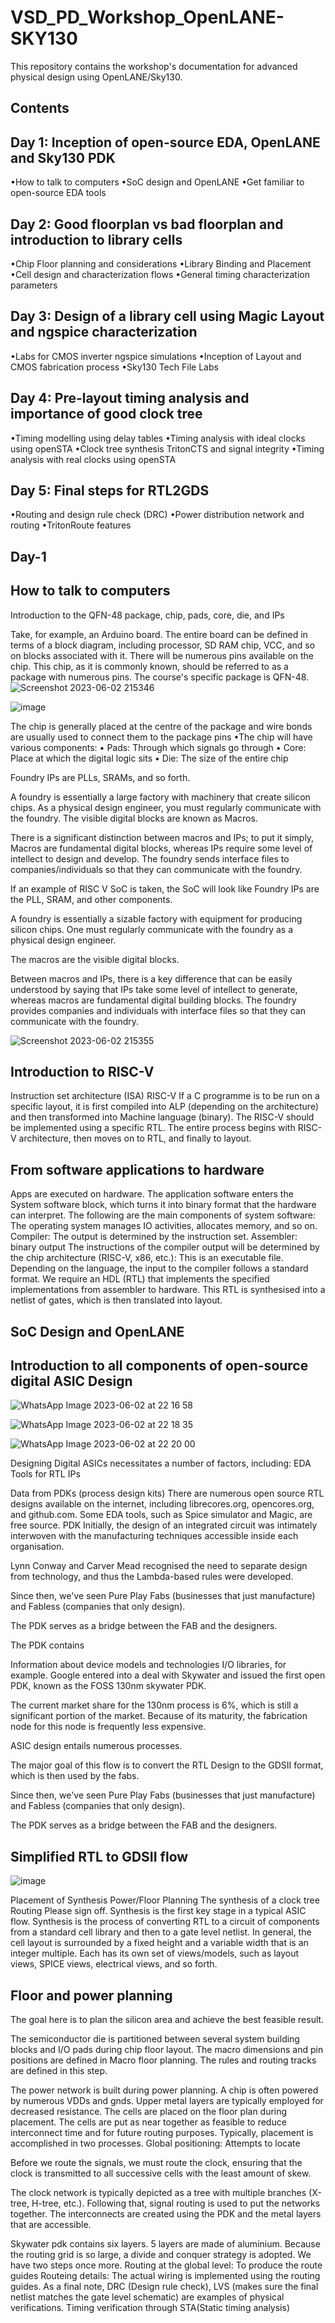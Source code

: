 # VSD_PD_Workshop_OpenLANE-SKY130
This repository contains the workshop's documentation for advanced physical design using OpenLANE/Sky130.

Contents
------------------------------------------------------------------------------------------------
Day 1: Inception of open-source EDA, OpenLANE and Sky130 PDK
--------------------------------
•How to talk to computers                                                                   •SoC design and OpenLANE
•Get familiar to open-source EDA tools

Day 2: Good floorplan vs bad floorplan and introduction to library cells
-------------------------
•Chip Floor planning and considerations
•Library Binding and Placement
•Cell design and characterization flows
•General timing characterization parameters

Day 3: Design of a library cell using Magic Layout and ngspice characterization
-----------------------
•Labs for CMOS inverter ngspice simulations
•Inception of Layout and CMOS fabrication process
•Sky130 Tech File Labs

Day 4: Pre-layout timing analysis and importance of good clock tree
------------------------------
•Timing modelling using delay tables
•Timing analysis with ideal clocks using openSTA
•Clock tree synthesis TritonCTS and signal integrity
•Timing analysis with real clocks using openSTA

Day 5: Final steps for RTL2GDS
------------------------------------
•Routing and design rule check (DRC)
•Power distribution network and routing
•TritonRoute features


Day-1
-------------------------------------------
How to talk to computers
-------------------------------
Introduction to the QFN-48 package, chip, pads, core, die, and IPs

Take, for example, an Arduino board. The entire board can be defined in terms of a block diagram, including processor, SD RAM chip, VCC, and so on blocks associated with it. There will be numerous pins available on the chip. This chip, as it is commonly known, should be referred to as a package with numerous pins. The course's specific package is QFN-48.
![Screenshot 2023-06-02 215346](https://github.com/AmitGupta003/VSD_PD_Workshop_OpenLANE-SKY130/assets/135353855/12b8a453-98cb-4ecb-9071-96ee5b586bc0)

![image](https://github.com/AmitGupta003/VSD_PD_Workshop_OpenLANE-SKY130/assets/135353855/f3f3059d-c34c-43aa-81ea-5a6db7a109f1)

The chip is generally placed at the centre of the package and wire bonds are usually used to connect them to the package pins
•The chip will have various components:
• Pads: Through which signals go through
• Core: Place at which the digital logic sits
• Die: The size of the entire chip


Foundry IPs are PLLs, SRAMs, and so forth.

A foundry is essentially a large factory with machinery that create silicon chips.
As a physical design engineer, you must regularly communicate with the foundry.
The visible digital blocks are known as Macros.

There is a significant distinction between macros and IPs; to put it simply, Macros are fundamental digital blocks, whereas IPs require some level of intellect to design and develop.
The foundry sends interface files to companies/individuals so that they can communicate with the foundry.


If an example of RISC V SoC is taken, the SoC will look like
Foundry IPs are the PLL, SRAM, and other components.

A foundry is essentially a sizable factory with equipment for producing silicon chips.
One must regularly communicate with the foundry as a physical design engineer.

The macros are the visible digital blocks.

Between macros and IPs, there is a key difference that can be easily understood by saying that IPs take some level of intellect to generate, whereas macros are fundamental digital building blocks.
The foundry provides companies and individuals with interface files so that they can communicate with the foundry.

![Screenshot 2023-06-02 215355](https://github.com/AmitGupta003/VSD_PD_Workshop_OpenLANE-SKY130/assets/135353855/7091679f-6957-4a41-b27b-6bfe97fa53c8)

Introduction to RISC-V
------------------------------
Instruction set architecture (ISA) RISC-V
If a C programme is to be run on a specific layout, it is first compiled into ALP (depending on the architecture) and then transformed into Machine language (binary).
The RISC-V should be implemented using a specific RTL.
The entire process begins with RISC-V architecture, then moves on to RTL, and finally to layout.

From software applications to hardware
------------------------------
Apps are executed on hardware.
The application software enters the System software block, which turns it into binary format that the hardware can interpret.
The following are the main components of system software:
The operating system manages IO activities, allocates memory, and so on.
Compiler: The output is determined by the instruction set.
Assembler: binary output
The instructions of the compiler output will be determined by the chip architecture (RISC-V, x86, etc.): This is an executable file.
Depending on the language, the input to the compiler follows a standard format.
We require an HDL (RTL) that implements the specified implementations from assembler to hardware.
This RTL is synthesised into a netlist of gates, which is then translated into layout.

SoC Design and OpenLANE
-----------------------------
Introduction to all components of open-source digital ASIC Design
----------------------------------
![WhatsApp Image 2023-06-02 at 22 16 58](https://github.com/AmitGupta003/VSD_PD_Workshop_OpenLANE-SKY130/assets/135353855/827cbd14-9961-4ae8-af4d-db5f7252e5ea)

![WhatsApp Image 2023-06-02 at 22 18 35](https://github.com/AmitGupta003/VSD_PD_Workshop_OpenLANE-SKY130/assets/135353855/71841dbd-c288-4144-bc69-d3e4d98e98dd)

![WhatsApp Image 2023-06-02 at 22 20 00](https://github.com/AmitGupta003/VSD_PD_Workshop_OpenLANE-SKY130/assets/135353855/0038533c-116b-41d7-a0fb-6d7c8e2b265e)


Designing Digital ASICs necessitates a number of factors, including:
EDA Tools for RTL IPs

Data from PDKs (process design kits)
There are numerous open source RTL designs available on the internet, including librecores.org, opencores.org, and github.com.
Some EDA tools, such as Spice simulator and Magic, are free source.
PDK Initially, the design of an integrated circuit was intimately interwoven with the manufacturing techniques accessible inside each organisation.

Lynn Conway and Carver Mead recognised the need to separate design from technology, and thus the Lambda-based rules were developed.

Since then, we've seen Pure Play Fabs (businesses that just manufacture) and Fabless (companies that only design).

The PDK serves as a bridge between the FAB and the designers.

The PDK contains

Information about device models and technologies
I/O libraries, for example.
Google entered into a deal with Skywater and issued the first open PDK, known as the FOSS 130nm skywater PDK.

The current market share for the 130nm process is 6%, which is still a significant portion of the market. Because of its maturity, the fabrication node for this node is frequently less expensive.

ASIC design entails numerous processes.

The major goal of this flow is to convert the RTL Design to the GDSII format, which is then used by the fabs.

Since then, we've seen Pure Play Fabs (businesses that just manufacture) and Fabless (companies that only design).

The PDK serves as a bridge between the FAB and the designers.


Simplified RTL to GDSII flow
---------------------------------
![image](https://github.com/AmitGupta003/VSD_PD_Workshop_OpenLANE-SKY130/assets/135353855/a99ef3d9-465f-4800-8652-b9529819d0b7)

Placement of Synthesis
Power/Floor Planning
The synthesis of a clock tree
Routing
Please sign off. Synthesis is the first key stage in a typical ASIC flow.
Synthesis is the process of converting RTL to a circuit of components from a standard cell library and then to a gate level netlist.
In general, the cell layout is surrounded by a fixed height and a variable width that is an integer multiple.
Each has its own set of views/models, such as layout views, SPICE views, electrical views, and so forth.

Floor and power planning 
-------------------------
The goal here is to plan the silicon area and achieve the best feasible result.


The semiconductor die is partitioned between several system building blocks and I/O pads during chip floor layout.
The macro dimensions and pin positions are defined in Macro floor planning. The rules and routing tracks are defined in this step.

The power network is built during power planning. A chip is often powered by numerous VDDs and gnds. Upper metal layers are typically employed for decreased resistance.
The cells are placed on the floor plan during placement. The cells are put as near together as feasible to reduce interconnect time and for future routing purposes.
Typically, placement is accomplished in two processes.
Global positioning: Attempts to locate

Before we route the signals, we must route the clock, ensuring that the clock is transmitted to all successive cells with the least amount of skew.

The clock network is typically depicted as a tree with multiple branches (X-tree, H-tree, etc.).
Following that, signal routing is used to put the networks together. The interconnects are created using the PDK and the metal layers that are accessible.

Skywater pdk contains six layers. 5 layers are made of aluminium.
Because the routing grid is so large, a divide and conquer strategy is adopted. We have two steps once more.
Routing at the global level: To produce the route guides
Routeing details: The actual wiring is implemented using the routing guides.
As a final note,
DRC (Design rule check), LVS (makes sure the final netlist matches the gate level schematic) are examples of physical verifications.
Timing verification through STA(Static timing analysis)
